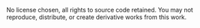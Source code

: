 No license chosen, all rights to source code retained. You may not reproduce, distribute, or create derivative works from this work.
